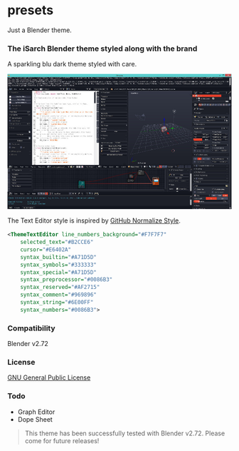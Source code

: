 presets
=======

Just a Blender theme.

### The iSarch Blender theme styled along with the brand

A sparkling blu dark theme styled with care.

![alt text](https://github.com/i5ar/presets/blob/master/interface_theme/blender-itheme.jpg)

The Text Editor style is inspired by [GitHub Normalize Style].

```xml
<ThemeTextEditor line_numbers_background="#F7F7F7"
	selected_text="#B2CCE6"
	cursor="#E6402A"
	syntax_builtin="#A71D5D"
	syntax_symbols="#333333"
	syntax_special="#A71D5D"
	syntax_preprocessor="#0086B3"
	syntax_reserved="#AF2715"
	syntax_comment="#969896"
	syntax_string="#6E00FF"
	syntax_numbers="#0086B3">
```

### Compatibility

Blender v2.72

### License

[GNU General Public License]

### Todo

- Graph Editor
- Dope Sheet


> This theme has been successfully tested with Blender v2.72. Please come for future releases!

[GitHub Normalize Style]:https://assets-cdn.github.com/assets/github-c2741248e2d3621dc617258de9bfdf42cf72de75b75daa7f6e388f0e5208d5f4.css
[GNU General Public License]:http://www.gnu.org/copyleft/gpl.html
